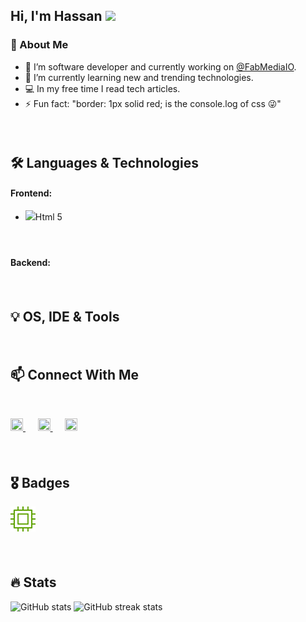 ## Hi, I'm Hassan <img src="https://github.com/TheDudeThatCode/TheDudeThatCode/raw/master/Assets/Hi.gif"  height="30" />

### 🚀 About Me

- 🔭 I’m software developer and currently working on [@FabMediaIO](https://github.com/FabMediaIO "@FabMediaIO").
- 🌱 I’m currently learning new and trending technologies.
- 💻 In my free time I read tech articles.
- ⚡ Fun fact: "border: 1px solid red; is the console.log of css 😜"

#### &nbsp;

## 🛠️ Languages & Technologies

#### Frontend:

- <img src="https://cdn.jsdelivr.net/gh/devicons/devicon/icons/html5/html5-original-wordmark.svg" transform="translateY(5px)" height="25" />Html 5

#### &nbsp;

#### Backend:

#### &nbsp;

## 💡 OS, IDE & Tools

#### &nbsp;

## 📫 Connect With Me

<div style="height: 1px;margin: 24px 0;background-color: var(--color-border-default);"></div>

<a href='https://twitter.com/hassankhan_wise' target="_blank">
  <img src="https://cdn.jsdelivr.net/gh/devicons/devicon/icons/twitter/twitter-original.svg" width='20' height='20' />
</a>
<span>&nbsp;&nbsp;&nbsp;&nbsp;</span>
<a href='https://www.linkedin.com/in/hassankhan-wise' target="_blank">
  <img src="https://cdn.jsdelivr.net/gh/devicons/devicon/icons/linkedin/linkedin-original.svg" width='20' height='20' />          
</a>
<span>&nbsp;&nbsp;&nbsp;&nbsp;</span>
<a href='mailto:hassankhan.infinitewise@gmail.com' target="_blank">
  <img src="https://user-images.githubusercontent.com/77392509/175285808-6139a7b7-5db9-4c47-9cc3-06d13178af08.png" width='20' height='20' />   
</a>



#### &nbsp;

## 🎖️ Badges

<a href='https://docs.github.com/en/developers'>
  <img src='https://raw.githubusercontent.com/acervenky/animated-github-badges/master/assets/devbadge.gif' width='40' height='40'>
</a>

#### &nbsp;

## 🔥 Stats
![GitHub stats](https://github-readme-stats.vercel.app/api?username=hassankhan-wise&show_icons=true)  ![GitHub streak stats](https://github-readme-streak-stats.herokuapp.com/?user=hassankhan-wise)
